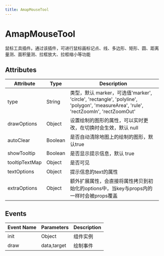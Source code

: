 ```yaml
---
title: AmapMouseTool
---
```


# AmapMouseTool
鼠标工具插件。通过该插件，可进行鼠标画标记点、线、多边形、矩形、圆、距离量测、面积量测、拉框放大、拉框缩小等功能

## Attributes

Attribute | Type    | Description
---|---------|---|
type | String  | 类型，默认 marker，可选值'marker', 'circle', 'rectangle', 'polyline', 'polygon', 'measureArea', 'rule', 'rectZoomIn', 'rectZoomOut'
drawOptions | Object  | 设置绘制的图形的属性，可以实时更改，在切换时会生效，默认 null
autoClear | Boolean   | 是否自动清除地图上的绘制的图形，默认true
showTooltip | Boolean  | 是否显示提示信息，默认 true
tooltipTextMap | Object | 是否可见
textOptions | Object | 提示信息的text的属性
extraOptions | Object | 额外扩展属性，会直接将属性拷贝到初始化的options中，当key与props内的一样时会被props覆盖

## Events

Event Name | Parameters  | Description
---|-------------|---|
init | Object      | 组件实例
draw | data,target | 绘制事件
